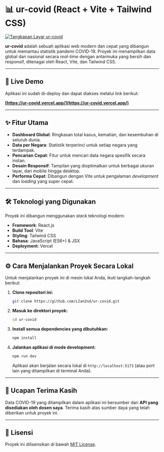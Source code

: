 # 📊 ur-covid (React + Vite + Tailwind CSS)

[![Tangkapan Layar ur-covid](https://github.com/user-attachments/assets/4f6d975c-3915-4257-bfb2-643b271e4a43)](https://ur-covid.vercel.app/) 

**ur-covid** adalah sebuah aplikasi web modern dan cepat yang dibangun untuk memantau statistik pandemi COVID-19. Proyek ini menampilkan data global dan nasional secara *real-time* dengan antarmuka yang bersih dan responsif, ditenagai oleh React, Vite, dan Tailwind CSS.

---

## 🚀 Live Demo

Aplikasi ini sudah di-deploy dan dapat diakses melalui link berikut:

**[https://ur-covid.vercel.app/](https://ur-covid.vercel.app/)**

---

## ✨ Fitur Utama

-   **Dashboard Global**: Ringkasan total kasus, kematian, dan kesembuhan di seluruh dunia.
-   **Data per Negara**: Statistik terperinci untuk setiap negara yang terdampak.
-   **Pencarian Cepat**: Fitur untuk mencari data negara spesifik secara instan.
-   **Desain Responsif**: Tampilan yang dioptimalkan untuk berbagai ukuran layar, dari mobile hingga desktop.
-   **Performa Cepat**: Dibangun dengan Vite untuk pengalaman *development* dan *loading* yang super cepat.

---

## 🛠️ Teknologi yang Digunakan

Proyek ini dibangun menggunakan *stack* teknologi modern:

-   **Framework**: React.js
-   **Build Tool**: Vite
-   **Styling**: Tailwind CSS
-   **Bahasa**: JavaScript (ES6+) & JSX
-   **Deployment**: Vercel

---

## ⚙️ Cara Menjalankan Proyek Secara Lokal

Untuk menjalankan proyek ini di mesin lokal Anda, ikuti langkah-langkah berikut:

1.  **Clone repositori ini:**
    ```bash
    git clone https://github.com/LIan2nd/ur-covid.git
    ```

2.  **Masuk ke direktori proyek:**
    ```bash
    cd ur-covid
    ```

3.  **Install semua dependencies yang dibutuhkan:**
    ```bash
    npm install
    ```

4.  **Jalankan aplikasi di mode development:**
    ```bash
    npm run dev
    ```
    Aplikasi akan berjalan secara lokal di `http://localhost:5173` (atau port lain yang ditampilkan di terminal Anda).

---

## 🙏 Ucapan Terima Kasih

Data COVID-19 yang ditampilkan dalam aplikasi ini bersumber dari **API yang disediakan oleh dosen saya**. Terima kasih atas sumber daya yang telah diberikan untuk proyek ini.

---

## 📄 Lisensi

Proyek ini dilisensikan di bawah [MIT License](LICENSE).
